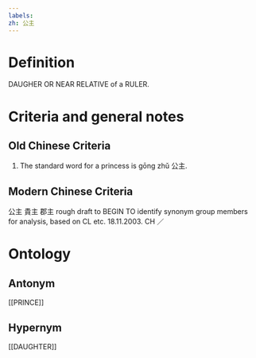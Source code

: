 ```yaml
---
labels: 
zh: 公主
---
```


# Definition
DAUGHER OR NEAR RELATIVE of a RULER.
# Criteria and general notes
## Old Chinese Criteria
1. The standard word for a princess is gōng zhǔ 公主.
## Modern Chinese Criteria
公主
貴主
郡主
rough draft to BEGIN TO identify synonym group members for analysis, based on CL etc. 18.11.2003. CH ／
# Ontology

## Antonym
[[PRINCE]]
## Hypernym
[[DAUGHTER]]